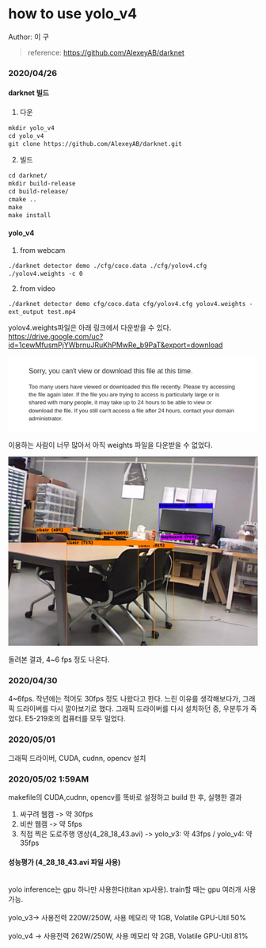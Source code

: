 # how to use yolo_v4
Author: 이  구

> reference: https://github.com/AlexeyAB/darknet

### 2020/04/26 
#### darknet 빌드

1. 다운
~~~(bash)
mkdir yolo_v4
cd yolo_v4
git clone https://github.com/AlexeyAB/darknet.git
~~~

2. 빌드
~~~(bash)
cd darknet/
mkdir build-release
cd build-release/
cmake ..
make
make install
~~~

#### yolo_v4
1. from webcam
~~~(bash)
./darknet detector demo ./cfg/coco.data ./cfg/yolov4.cfg ./yolov4.weights -c 0
~~~

2. from video
~~~(bash)
./darknet detector demo cfg/coco.data cfg/yolov4.cfg yolov4.weights -ext_output test.mp4
~~~

yolov4.weights파일은 아래 링크에서 다운받을 수 있다.
https://drive.google.com/uc?id=1cewMfusmPjYWbrnuJRuKhPMwRe_b9PaT&export=download

![screenshot](/Vision/이구/img/screenshot.png)

이용하는 사람이 너무 많아서 아직 weights 파일을 다운받을 수 없었다.

![yolo_v4_test](/Vision/이구/img/yolo_v4_test.PNG)

돌려본 결과, 4~6 fps 정도 나온다.

### 2020/04/30
4~6fps. 작년에는 적어도 30fps 정도 나왔다고 한다. 느린 이유를 생각해보다가, 그래픽 드라이버를 다시 깔아보기로 했다.
그래픽 드라이버를 다시 설치하던 중, 우분투가 죽었다. E5-219호의 컴퓨터를 모두 밀었다.

### 2020/05/01
그래픽 드라이버, CUDA, cudnn, opencv 설치

### 2020/05/02 1:59AM
makefile의 CUDA,cudnn, opencv를 똑바로 설정하고 build 한 후, 실행한 결과
1. 싸구려 웹캠 -> 약 30fps
2. 비싼 웹캠 -> 약 5fps
3. 직접 찍은 도로주행 영상(4_28_18_43.avi) -> yolo_v3: 약 43fps / yolo_v4: 약 35fps

#### 성능평가 (4_28_18_43.avi 파일 사용)
<br>yolo inference는 gpu 하나만 사용한다(titan xp사용). train할 때는 gpu 여러개 사용 가능.</br>
<br>yolo_v3-> 사용전력 220W/250W, 사용 메모리 약 1GB, Volatile GPU-Util 50%</br>
<br>yolo_v4 -> 사용전력 262W/250W, 사용 메모리 약 2GB, Volatile GPU-Util 81%</br>





